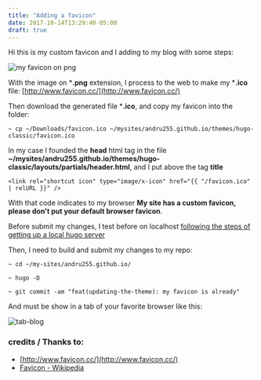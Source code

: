 ```yaml
---
title: "Adding a favicon"
date: 2017-10-14T13:29:40-05:00
draft: true
---
```


Hi this is my custom favicon and I adding to my blog with some steps:

![my favicon on png](../adding-favicon/favicon.png)

With the image on ***.png** extension, I process to the web to make my ***.ico** file: [http://www.favicon.cc/](http://www.favicon.cc/)

Then download the generated file ***.ico**, and copy my favicon into the folder:

```
~ cp ~/Downloads/favicon.ico ~/mysites/andru255.github.io/themes/hugo-classic/favicon.ico
```

In my case I founded the **head** html tag in the file  **~/mysites/andru255.github.io/themes/hugo-classic/layouts/partials/header.html**, and I put above the tag **title**

```
<link rel="shortcut icon" type="image/x-icon" href="{{ "/favicon.ico" | relURL }}" />
```

With that code indicates to my browser **My site has a custom favicon, please don't put your default browser favicon**.

Before submit my changes, I test before on localhost [following the steps of getting up a local hugo server](/blog/posts/welcome#a-live-site)

Then, I need to build and submit my changes to my repo:

```
~ cd ~/my-sites/andru255.github.io/

~ hugo -D

~ git commit -am "feat(updating-the-theme): my favicon is already"
```

And must be show in a tab of your favorite browser like this:

![tab-blog](../adding-favicon/tab-example.png)

### credits / Thanks to:

- [http://www.favicon.cc/](http://www.favicon.cc/)
- [Favicon - Wikipedia](https://en.wikipedia.org/wiki/Favicon)
